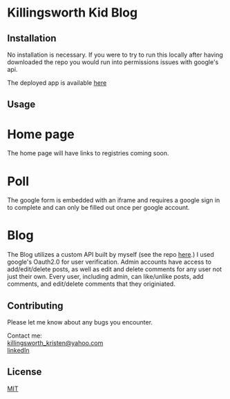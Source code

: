 # Killingsworth Kid Blog

## Installation

No installation is necessary. If you were to try to run this locally after having downloaded the repo you would run into permissions issues with google's api. 

The deployed app is available [here](https://katiekillingsworthbabyblog.netlify.app/blog)

## Usage

# Home page
The home page will have links to registries coming soon.

# Poll
The google form is embedded with an iframe and requires a google sign in to complete and can only be filled out once per google account.

# Blog
The Blog utilizes a custom API built by myself (see the repo [here](https://github.com/killingsworth-kristen/killingsworth-kid-backend).) I used google's Oauth2.0 for user verification. Admin accounts have access to add/edit/delete posts, as well as edit and delete comments for any user not just their own. Every user, including admin, can like/unlike posts, add comments, and edit/delete comments that they originiated. 

## Contributing

Please let me know about any bugs you encounter. <br>

Contact me: <br>
<killingsworth_kristen@yahoo.com> <br>
[linkedIn](https://www.linkedin.com/in/kristen-killingsworth/)

## License

[MIT](https://choosealicense.com/licenses/mit/)
